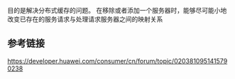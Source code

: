 目的是解决分布式缓存的问题。
在移除或者添加一个服务器时，能够尽可能小地改变已存在的服务请求与处理请求服务器之间的映射关系

## 参考链接

https://developer.huawei.com/consumer/cn/forum/topic/0203810951415790238